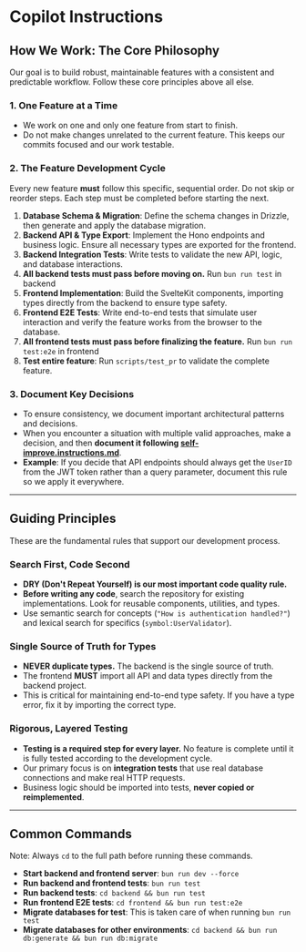 # Copilot Instructions

## How We Work: The Core Philosophy

Our goal is to build robust, maintainable features with a consistent and predictable workflow. Follow these core principles above all else.

### 1. One Feature at a Time
- We work on one and only one feature from start to finish.
- Do not make changes unrelated to the current feature. This keeps our commits focused and our work testable.

### 2. The Feature Development Cycle
Every new feature **must** follow this specific, sequential order. Do not skip or reorder steps. Each step must be completed before starting the next.

1.  **Database Schema & Migration**: Define the schema changes in Drizzle, then generate and apply the database migration.
2.  **Backend API & Type Export**: Implement the Hono endpoints and business logic. Ensure all necessary types are exported for the frontend.
3.  **Backend Integration Tests**: Write tests to validate the new API, logic, and database interactions.
4.  **All backend tests must pass before moving on.** Run `bun run test` in backend
4.  **Frontend Implementation**: Build the SvelteKit components, importing types directly from the backend to ensure type safety.
5.  **Frontend E2E Tests**: Write end-to-end tests that simulate user interaction and verify the feature works from the browser to the database.
6.  **All frontend tests must pass before finalizing the feature.** Run `bun run test:e2e` in frontend
7.  **Test entire feature**: Run `scripts/test_pr` to validate the complete feature.

### 3. Document Key Decisions
- To ensure consistency, we document important architectural patterns and decisions.
- When you encounter a situation with multiple valid approaches, make a decision, and then **document it following [self-improve.instructions.md](./instructions/self-improve.instructions.md)**.
- **Example**: If you decide that API endpoints should always get the `UserID` from the JWT token rather than a query parameter, document this rule so we apply it everywhere.

---

## Guiding Principles

These are the fundamental rules that support our development process.

### Search First, Code Second
- **DRY (Don't Repeat Yourself) is our most important code quality rule.**
- **Before writing any code**, search the repository for existing implementations. Look for reusable components, utilities, and types.
- Use semantic search for concepts (`"How is authentication handled?"`) and lexical search for specifics (`symbol:UserValidator`).

### Single Source of Truth for Types
- **NEVER duplicate types.** The backend is the single source of truth.
- The frontend **MUST** import all API and data types directly from the backend project.
- This is critical for maintaining end-to-end type safety. If you have a type error, fix it by importing the correct type.

### Rigorous, Layered Testing
- **Testing is a required step for every layer.** No feature is complete until it is fully tested according to the development cycle.
- Our primary focus is on **integration tests** that use real database connections and make real HTTP requests.
- Business logic should be imported into tests, **never copied or reimplemented**.

---

## Common Commands

Note: Always `cd` to the full path before running these commands.

- **Start backend and frontend server**: `bun run dev --force`
- **Run backend and frontend tests**: `bun run test`
- **Run backend tests**: `cd backend && bun run test`
- **Run frontend E2E tests**: `cd frontend && bun run test:e2e`
- **Migrate databases for test**: This is taken care of when running `bun run test`
- **Migrate databases for other environments**: `cd backend && bun run db:generate && bun run db:migrate`
